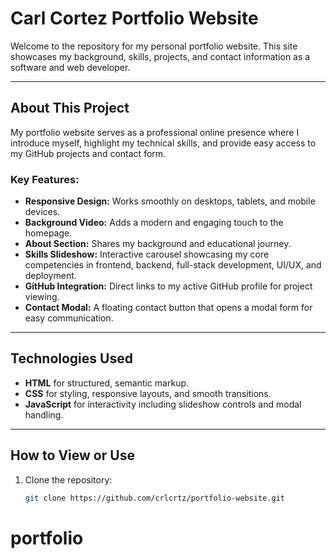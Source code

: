# Carl Cortez Portfolio Website

Welcome to the repository for my personal portfolio website. This site showcases my background, skills, projects, and contact information as a software and web developer.

---

## About This Project

My portfolio website serves as a professional online presence where I introduce myself, highlight my technical skills, and provide easy access to my GitHub projects and contact form.

### Key Features:
- **Responsive Design:** Works smoothly on desktops, tablets, and mobile devices.
- **Background Video:** Adds a modern and engaging touch to the homepage.
- **About Section:** Shares my background and educational journey.
- **Skills Slideshow:** Interactive carousel showcasing my core competencies in frontend, backend, full-stack development, UI/UX, and deployment.
- **GitHub Integration:** Direct links to my active GitHub profile for project viewing.
- **Contact Modal:** A floating contact button that opens a modal form for easy communication.

---

## Technologies Used

- **HTML** for structured, semantic markup.
- **CSS** for styling, responsive layouts, and smooth transitions.
- **JavaScript** for interactivity including slideshow controls and modal handling.

---

## How to View or Use

1. Clone the repository:
   ```bash
   git clone https://github.com/crlcrtz/portfolio-website.git
# portfolio
